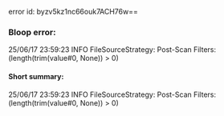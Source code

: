 error id: byzv5kz1nc66ouk7ACH76w==
### Bloop error:

25/06/17 23:59:23 INFO FileSourceStrategy: Post-Scan Filters: (length(trim(value#0, None)) > 0)
#### Short summary: 

25/06/17 23:59:23 INFO FileSourceStrategy: Post-Scan Filters: (length(trim(value#0, None)) > 0)